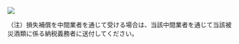 ![](https://www.nta.go.jp/tmp/a9d67aa2-f655-41b1-bac2-cdeaff0fc54f/images/feaaa3c24f4de6d7d4f4ebc49375526668e5e561d02a596ea1852423f3924b5f.jpg)

（注）損失補償を中間業者を通じて受ける場合は、当該中間業者を通じて当該被災酒類に係る納税義務者に送付してください。